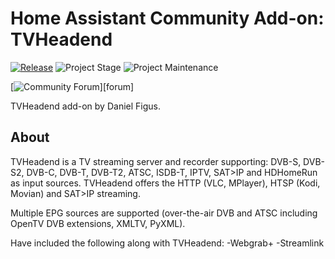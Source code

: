 # Home Assistant Community Add-on: TVHeadend

[![Release][release-shield]][release] ![Project Stage][project-stage-shield] ![Project Maintenance][maintenance-shield]

[![Community Forum][forum-shield]][forum]

TVHeadend add-on by Daniel Figus.

## About

TVHeadend is a TV streaming server and recorder supporting:
DVB-S, DVB-S2, DVB-C, DVB-T, DVB-T2, ATSC, ISDB-T, IPTV, SAT>IP and HDHomeRun 
as input sources.
TVHeadend offers the HTTP (VLC, MPlayer), HTSP (Kodi, Movian) and SAT>IP streaming.

Multiple EPG sources are supported (over-the-air DVB and ATSC including OpenTV DVB extensions, XMLTV, PyXML).

Have included the following along with TVHeadend:
-Webgrab+
-Streamlink

[forum-shield]: https://img.shields.io/badge/community-forum-brightgreen.svg
[maintenance-shield]: https://img.shields.io/maintenance/yes/2023.svg
[project-stage-shield]: https://img.shields.io/badge/project%20stage-production%20ready-brightgreen.svg
[release-shield]: https://img.shields.io/badge/version-04e9ca2-blue.svg
[release]: https://github.com/dfigus/addon-tvheadend/tree/04e9ca2